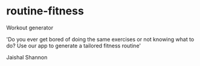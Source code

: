 # routine-fitness
Workout generator

'Do you ever get bored of doing the same exercises or not knowing what to do? Use our app to generate a tailored fitness routine'

Jaishal
Shannon
